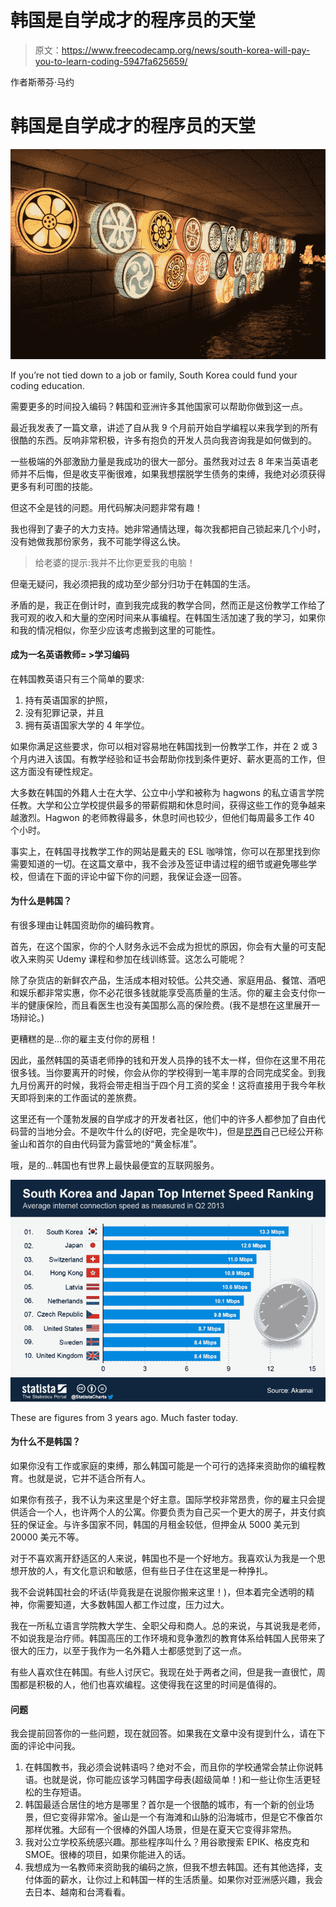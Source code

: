 # 韩国是自学成才的程序员的天堂

> 原文：<https://www.freecodecamp.org/news/south-korea-will-pay-you-to-learn-coding-5947fa625659/>

作者斯蒂芬·马约

# 韩国是自学成才的程序员的天堂

![b8v1M96qXFIH-ydae860SoqgVWeRMpBYD01A](img/7782cb1fcf2ffc5897524a7804371e35.png)

If you’re not tied down to a job or family, South Korea could fund your coding education.

需要更多的时间投入编码？韩国和亚洲许多其他国家可以帮助你做到这一点。

最近我发表了一篇文章，讲述了自从我 9 个月前开始自学编程以来我学到的所有很酷的东西。反响非常积极，许多有抱负的开发人员向我咨询我是如何做到的。

一些极端的外部激励力量是我成功的很大一部分。虽然我对过去 8 年来当英语老师并不后悔，但是收支平衡很难，如果我想摆脱学生债务的束缚，我绝对必须获得更多有利可图的技能。

但这不全是钱的问题。用代码解决问题非常有趣！

我也得到了妻子的大力支持。她非常通情达理，每次我都把自己锁起来几个小时，没有她做我那份家务，我不可能学得这么快。

> 给老婆的提示:我并不比你更爱我的电脑！

但毫无疑问，我必须把我的成功至少部分归功于在韩国的生活。

矛盾的是，我正在倒计时，直到我完成我的教学合同，然而正是这份教学工作给了我可观的收入和大量的空闲时间来从事编程。在韩国生活加速了我的学习，如果你和我的情况相似，你至少应该考虑搬到这里的可能性。

#### 成为一名英语教师= >学习编码

在韩国教英语只有三个简单的要求:

1.  持有英语国家的护照，
2.  没有犯罪记录，并且
3.  拥有英语国家大学的 4 年学位。

如果你满足这些要求，你可以相对容易地在韩国找到一份教学工作，并在 2 或 3 个月内进入该国。有教学经验和证书会帮助你找到条件更好、薪水更高的工作，但这方面没有硬性规定。

大多数在韩国的外籍人士在大学、公立中小学和被称为 hagwons 的私立语言学院任教。大学和公立学校提供最多的带薪假期和休息时间，获得这些工作的竞争越来越激烈。Hagwon 的老师教得最多，休息时间也较少，但他们每周最多工作 40 个小时。

事实上，在韩国寻找教学工作的网站是戴夫的 ESL 咖啡馆，你可以在那里找到你需要知道的一切。在这篇文章中，我不会涉及签证申请过程的细节或避免哪些学校，但请在下面的评论中留下你的问题，我保证会逐一回答。

#### 为什么是韩国？

有很多理由让韩国资助你的编码教育。

首先，在这个国家，你的个人财务永远不会成为担忧的原因，你会有大量的可支配收入来购买 Udemy 课程和参加在线训练营。这怎么可能呢？

除了杂货店的新鲜农产品，生活成本相对较低。公共交通、家庭用品、餐馆、酒吧和娱乐都非常实惠，你不必花很多钱就能享受高质量的生活。你的雇主会支付你一半的健康保险，而且看医生也没有美国那么高的保险费。(我不是想在这里展开一场辩论。)

更糟糕的是…你的雇主支付你的房租！

因此，虽然韩国的英语老师挣的钱和开发人员挣的钱不太一样，但你在这里不用花很多钱。当你要离开的时候，你会从你的学校得到一笔丰厚的合同完成奖金。到我九月份离开的时候，我将会带走相当于四个月工资的奖金！这将直接用于我今年秋天即将到来的工作面试的差旅费。

这里还有一个蓬勃发展的自学成才的开发者社区，他们中的许多人都参加了自由代码营的当地分会。不是吹牛什么的(好吧，完全是吹牛)，但是[昆西](http://medium.com/@quincylarson)自己已经公开称釜山和首尔的自由代码营为露营地的“黄金标准”。

哦，是的…韩国也有世界上最快最便宜的互联网服务。

![M9ZkNd4AKpoWTvAqSJ8QtKt1dmcyB8vjKfOc](img/bd70e0c6081d110e326fb2f65da23fb0.png)

These are figures from 3 years ago. Much faster today.

#### 为什么不是韩国？

如果你没有工作或家庭的束缚，那么韩国可能是一个可行的选择来资助你的编程教育。也就是说，它并不适合所有人。

如果你有孩子，我不认为来这里是个好主意。国际学校非常昂贵，你的雇主只会提供适合一个人，也许两个人的公寓。你要负责为自己买一个更大的房子，并支付疯狂的保证金。与许多国家不同，韩国的月租金较低，但押金从 5000 美元到 20000 美元不等。

对于不喜欢离开舒适区的人来说，韩国也不是一个好地方。我喜欢认为我是一个思想开放的人，有文化意识和敏感，但有些日子住在这里是一种挣扎。

我不会说韩国社会的坏话(毕竟我是在说服你搬来这里！)，但本着完全透明的精神，你需要知道，大多数韩国人都工作过度，压力过大。

我在一所私立语言学院教大学生、全职父母和商人。总的来说，与其说我是老师，不如说我是治疗师。韩国高压的工作环境和竞争激烈的教育体系给韩国人民带来了很大的压力，以至于我作为一名外籍人士都感觉到了这一点。

有些人喜欢住在韩国。有些人讨厌它。我现在处于两者之间，但是我一直很忙，周围都是积极的人，他们也喜欢编程。这使得我在这里的时间是值得的。

#### 问题

我会提前回答你的一些问题，现在就回答。如果我在文章中没有提到什么，请在下面的评论中问我。

1.  在韩国教书，我必须会说韩语吗？绝对不会，而且你的学校通常会禁止你说韩语。也就是说，你可能应该学习韩国字母表(超级简单！)和一些让你生活更轻松的生存短语。
2.  韩国最适合居住的地方是哪里？首尔是一个很酷的城市，有一个新的创业场景，但它变得非常冷。釜山是一个有海滩和山脉的沿海城市，但是它不像首尔那样优雅。大邱有一个很棒的外国人场景，但是在夏天它变得非常热。
3.  我对公立学校系统感兴趣。那些程序叫什么？用谷歌搜索 EPIK、格皮克和 SMOE。很棒的项目，如果你能进入的话。
4.  我想成为一名教师来资助我的编码之旅，但我不想去韩国。还有其他选择，支付体面的薪水，让你过上和韩国一样的生活质量。如果你对亚洲感兴趣，我会去日本、越南和台湾看看。